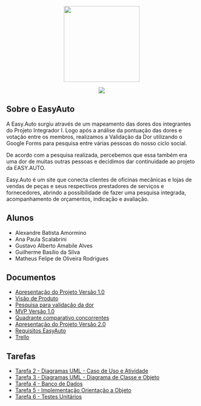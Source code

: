 <p align="center"><img src="assets/img/easyauto-logo.jpg" height="200px"></p>

<p align="center">
    <a href="#"><img src="assets/img/version.png"></a>
</p>

## Sobre o EasyAuto

A Easy.Auto surgiu através de um mapeamento das dores dos integrantes do Projeto Integrador I. Logo após a análise da pontuação das dores e votação entre os membros, realizamos a Validação da Dor utilizando o Google Forms para pesquisa entre várias pessoas do nosso ciclo social.

De acordo com a pesquisa realizada, percebemos que essa também era uma dor de muitas outras pessoas e decidimos dar continuidade ao projeto da EASY.AUTO.

Easy.Auto é um site que conecta clientes de oficinas mecânicas e lojas de vendas de peças e seus respectivos prestadores de serviços e fornecedores, abrindo a possibilidade de fazer uma pesquisa integrada, acompanhamento de orçamentos, indicação e avaliação.

## Alunos

- Alexandre Batista Amormino
- Ana Paula Scalabrini
- Gustavo Alberto Amabile Alves
- Guilherme Basilio da Silva
- Matheus Felipe de Oliveira Rodrigues

## Documentos

- [Apresentação do Projeto Versão 1.0](assets/documents/apresentacao-projeto-easyauto-v1.0.pdf)
- [Visão de Produto](assets/img/visao-produto-easyauto.jpeg)
- [Pesquisa para validação da dor](assets/documents/formulario-validacao-dor.docx)
- [MVP Versão 1.0](assets/documents/mvp-v1.PPTX)
- [Quadrante comparativo concorrentes](assets/documents/quadrante-comparativo-concorrentes.pptx)
- [Apresentação do Projeto Versão 2.0](assets/documents/apresentacao-projeto-easyauto-v2.0,pptx)
- [Requisitos EasyAuto](assets/documents/requisitos-easyauto.pdf)
- [Trello](https://trello.com/invite/b/c0Ok7DlD/7607e52576b22ae13db58579e328aa38/projeto-integrador-2)

## Tarefas

- [Tarefa 2 - Diagramas UML - Caso de Uso e Atividade](assets/tarefa02/)
- [Tarefa 3 - Diagramas UML - Diagrama de Classe e Objeto](assets/tarefa03/)
- [Tarefa 4 - Banco de Dados](assets/tarefa04/)
- [Tarefa 5 - Implementação Orientação a Objeto](assets/tarefa05/)
- [Tarefa 6 - Testes Unitários](assets/tarefa06/)
